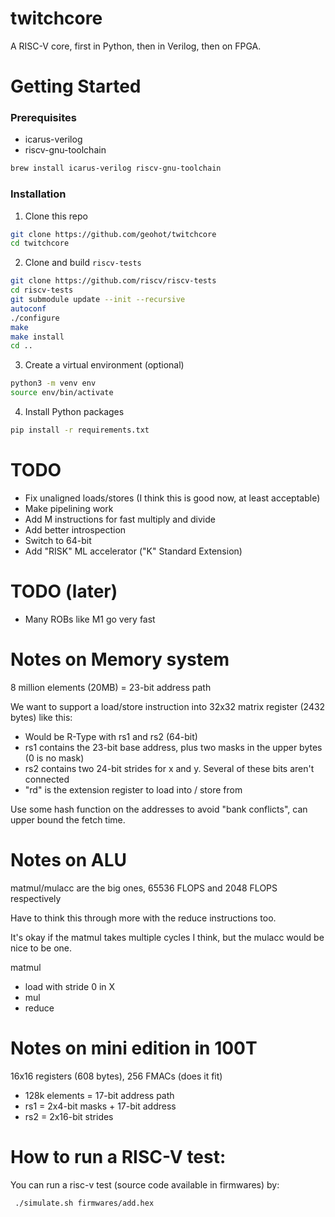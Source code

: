 # twitchcore

A RISC-V core, first in Python, then in Verilog, then on FPGA.

# Getting Started

### Prerequisites
* icarus-verilog 
* riscv-gnu-toolchain
```sh
brew install icarus-verilog riscv-gnu-toolchain
```

### Installation
1. Clone this repo
```sh
git clone https://github.com/geohot/twitchcore
cd twitchcore
 ```
2. Clone and build `riscv-tests`
```sh
git clone https://github.com/riscv/riscv-tests
cd riscv-tests
git submodule update --init --recursive
autoconf
./configure
make
make install
cd ..
```
3. Create a virtual environment (optional)
```sh
python3 -m venv env
source env/bin/activate
```
4. Install Python packages
```sh
pip install -r requirements.txt
```

# TODO

* Fix unaligned loads/stores (I think this is good now, at least acceptable)
* Make pipelining work
* Add M instructions for fast multiply and divide
* Add better introspection
* Switch to 64-bit
* Add "RISK" ML accelerator ("K" Standard Extension)

# TODO (later)

* Many ROBs like M1 go very fast

# Notes on Memory system

8 million elements (20MB) = 23-bit address path

We want to support a load/store instruction into 32x32 matrix register (2432 bytes) like this:
* Would be R-Type with rs1 and rs2 (64-bit)
* rs1 contains the 23-bit base address, plus two masks in the upper bytes (0 is no mask)
* rs2 contains two 24-bit strides for x and y. Several of these bits aren't connected
* "rd" is the extension register to load into / store from

Use some hash function on the addresses to avoid "bank conflicts", can upper bound the fetch time.

# Notes on ALU

matmul/mulacc are the big ones, 65536 FLOPS and 2048 FLOPS respectively

Have to think this through more with the reduce instructions too.

It's okay if the matmul takes multiple cycles I think, but the mulacc would be nice to be one.

matmul
* load with stride 0 in X
* mul
* reduce


# Notes on mini edition in 100T

16x16 registers (608 bytes), 256 FMACs (does it fit)

* 128k elements = 17-bit address path
* rs1 = 2x4-bit masks + 17-bit address
* rs2 = 2x16-bit strides


# How to run a RISC-V test:
You can run a risc-v test (source code available in firmwares) by:

     ./simulate.sh firmwares/add.hex    
